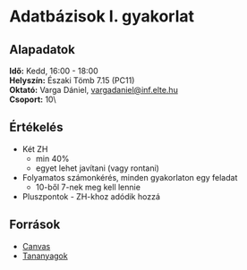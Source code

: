 # Adatbázisok I. gyakorlat

## Alapadatok
**Idő:** Kedd, 16:00 - 18:00\
**Helyszín:** Északi Tömb 7.15 (PC11)\
**Oktató:** Varga Dániel, <vargadaniel@inf.elte.hu>\
**Csoport:** 10\

## Értékelés
- Két ZH
  - min 40%
  - egyet lehet javítani (vagy rontani)
- Folyamatos számonkérés, minden gyakorlaton egy feladat
  - 10-ből 7-nek meg kell lennie
- Pluszpontok - ZH-khoz adódik hozzá

## Források
- [Canvas](TBA)
- [Tananyagok](https://vargadaniel.web.elte.hu/kurzusok/ab1gy22232.html)